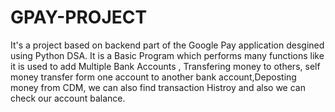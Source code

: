 # GPAY-PROJECT
It's a project based on backend part of the Google Pay application desgined using Python DSA. It is a Basic Program which performs many functions like it is used to add Multiple Bank Accounts , Transfering money to others, self money transfer form one account to another bank account,Deposting money from CDM, we can also find transaction Histroy and also we can check our account balance.
